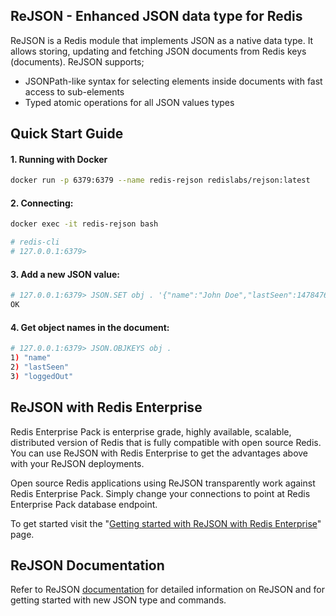 ##  ReJSON - Enhanced JSON data type for Redis

ReJSON is a Redis module that implements JSON as a native data type. It allows storing, updating and fetching JSON documents from Redis keys (documents). ReJSON supports;
- JSONPath-like syntax for selecting elements inside documents with fast access to sub-elements
- Typed atomic operations for all JSON values types

## Quick Start Guide

#### 1. Running with Docker
```sh
docker run -p 6379:6379 --name redis-rejson redislabs/rejson:latest
```

#### 2. Connecting:
```sh
docker exec -it redis-rejson bash

# redis-cli
# 127.0.0.1:6379> 
```

#### 3. Add a new JSON value:
```sh
# 127.0.0.1:6379> JSON.SET obj . '{"name":"John Doe","lastSeen":1478476800,"loggedOut": true}'
OK
```

#### 4. Get object names in the document:
```sh
# 127.0.0.1:6379> JSON.OBJKEYS obj .
1) "name"
2) "lastSeen"
3) "loggedOut"
```

## 
## ReJSON with Redis Enterprise
Redis Enterprise Pack is enterprise grade, highly available, scalable, distributed version of Redis that is fully compatible with open source Redis. You can use ReJSON with Redis Enterprise to get the advantages above with your ReJSON deployments. 

Open source Redis applications using ReJSON transparently work against Redis Enterprise Pack. Simply change your connections to point at Redis Enterprise Pack database endpoint. 

To get started visit the "[Getting started with ReJSON with Redis Enterprise](https://redislabs.com/redis-enterprise-documentation/getting-started/creating-database/rejson-quick-start)" page.

## ReJSON Documentation
Refer to ReJSON [documentation](http://rejson.io) for detailed information on ReJSON and for getting started with new JSON type and commands.